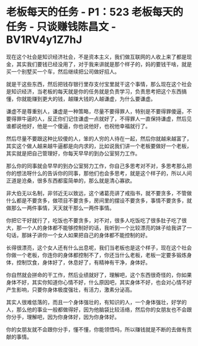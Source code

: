 # 老板每天的任务 - P1：523 老板每天的任务 - 只谈赚钱陈昌文 - BV1RV4y1Z7hJ

现在这个社会是知识经济社会，不是资本主义，我们做互联网的人收上来了都是现金，其实我们要钱已经没用了，对于我来讲就是那个样子的，妈的要钱干啥，就是买一个别墅买一个车，然后继续把公司做好招人。

就是干这些东西，然后把钱存银行里存支付宝里就干这个事情，那么现在这个社会是知识经济，当老板的每天就是你的任务就是负责学习，负责思考把这个东西搞懂，你就能赚到更大的钱，越赚大钱的人越谦虚，为什么要谦虚。

谦虚不是尊重别人，谦虚是一种策略，尽量不要得罪人，特别是不要得罪傻逼，不要得罪牛逼的人，反正你们记住谦虚一点就好了，不得罪人一直保持谦虚，然后见谁都说他好，他是一个傻逼，你也说他好，也祝他幸福就行了。

然后尽量不要跟这种比较傻的人，笨的人穷的人待在一起，然后你就越来越富了，其实这个做人越来越牛逼都是向内求的，比如说我们讲一个老板要做好一个老板，其实就是把自己管理好，你每天早早的到办公室努力工作。

那么你的同事就会早早的到办公室努力工作，你自己多思考对不对，多思考那么把你的想法呀什么的告诉你的同事，那他们也会多思考，就是这个样子的，所以人间正道是沧桑，很多东西都蛮简单的，那么就是清心寡欲。

非大伯无以名制，非邻近无以致远，这个诸葛亮讲了戒指书，就不要贪多，不管做什么都是不要贪多，做项目不要贪多，房间里的摆设不要贪多，事情不要贪多，就做那么一两件事情，天天就干那么一两件事情。

你把它干好就行了，吃饭也不要贪多，对不对，很多人吃饭吃了很多肚子吃了很大，那一个人的身体都不能够控制好的话，我听到一个比较漂亮的妹子给我讲了一句话，那妹子讲你一个女人如果把自己的身体都不能控制的好。

长得很漂亮，这个女人还有什么出息呢，我们当老板也是这个样子，现在这个社会你做一个老板，你连你的身体都控制不了，你还当什么老板，老板一定要多锻炼身体，控制饮食，身体好了，休息好了，有精神有干净，身体好。

你自然就会拼命的干工作，然后业绩就好了，理解吧，这个东西很奇怪的，你如果身体不好，其实你知道你心情不好，什么原因吧，其实身体不好，也会对心情不好产生影响，只要你身体极度强壮，有活力，激素分泌高。

其实人很难低落的，而且一个身体强壮的，有知识的人，一个身体强壮，好学的人，那么他的事业一般都做得好，因为他脑袋比较活络，然后你的女朋友也不会跟你分手，理解吧，因为你身体好，因为你身体好。

你的女朋友就不会跟你分手，懂不懂，你能领悟吗，所以赚钱就是不断的去做有贡献的事情。